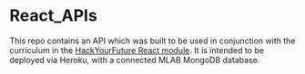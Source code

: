 # React_APIs

This repo contains an API which was built to be used in conjunction with the curriculum in the [HackYourFuture React module](https://github.com/HackYourFuture/React). It is intended to be deployed via Heroku, with a connected MLAB MongoDB database.
